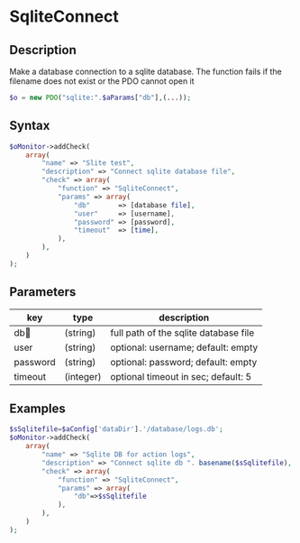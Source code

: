 # SqliteConnect #

## Description ##

Make a database connection to a sqlite database.
The function fails if the filename does not exist or the PDO cannot open it

```php
$o = new PDO("sqlite:".$aParams["db"],(...));
```

## Syntax ##

```php
$oMonitor->addCheck(
    array(
        "name" => "Slite test",
        "description" => "Connect sqlite database file",
        "check" => array(
            "function" => "SqliteConnect",
            "params" => array(
                "db"       => [database file],
                "user"     => [username],
                "password" => [password],
                "timeout"  => [time],
            ),
        ),
    )
);
```

## Parameters ##

| key      | type     | description |
|---       |---       |---
|db🔸      |(string)  |full path of the sqlite database file
|user      |(string)  |optional: username; default: empty
|password  |(string)  |optional: password; default: empty
|timeout   |(integer) |optional timeout in sec; default: 5

## Examples ##

```php
$sSqlitefile=$aConfig['dataDir'].'/database/logs.db';
$oMonitor->addCheck(
    array(
        "name" => "Sqlite DB for action logs",
        "description" => "Connect sqlite db ". basename($sSqlitefile),
        "check" => array(
            "function" => "SqliteConnect",
            "params" => array(
                "db"=>$sSqlitefile
            ),
        ),
    )
);
```
